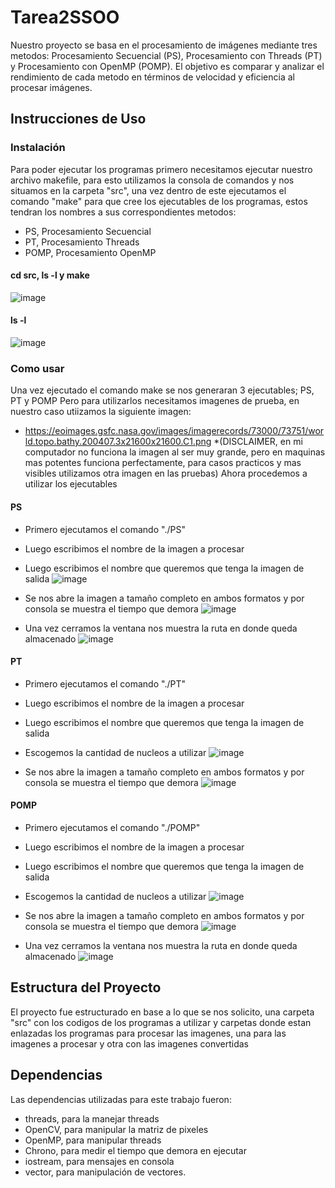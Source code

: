 # Tarea2SSOO

Nuestro proyecto se basa en el procesamiento de imágenes mediante tres metodos: Procesamiento Secuencial (PS), Procesamiento con Threads (PT) y Procesamiento con OpenMP (POMP). El objetivo es comparar y analizar el rendimiento de cada metodo en términos de velocidad y eficiencia al procesar imágenes.

## Instrucciones de Uso

### Instalación

Para poder ejecutar los programas primero necesitamos ejecutar nuestro archivo makefile, para esto utilizamos la consola de comandos y nos situamos en la carpeta "src", una vez dentro de este ejecutamos el comando "make" para que cree los ejecutables de los programas, estos tendran los nombres a sus correspondientes metodos:
* PS, Procesamiento Secuencial
* PT, Procesamiento Threads
* POMP, Procesamiento OpenMP

#### cd src, ls -l y make
![image](https://github.com/nic-madrid/Tarea2SSOO/assets/142953854/7af4220d-fb29-455f-902a-8381c6878685)

#### ls -l
![image](https://github.com/nic-madrid/Tarea2SSOO/assets/142953854/788afe1f-d2ff-4ac3-9672-9a291e0294cb)


### Como usar

Una vez ejecutado el comando make se nos generaran 3 ejecutables; PS, PT y POMP
Pero para utilizarlos necesitamos imagenes de prueba, en nuestro caso utiizamos la siguiente imagen: 
* https://eoimages.gsfc.nasa.gov/images/imagerecords/73000/73751/world.topo.bathy.200407.3x21600x21600.C1.png
*(DISCLAIMER, en mi computador no funciona la imagen al ser muy grande, pero en maquinas mas potentes funciona perfectamente, para casos practicos y mas visibles utilizamos otra imagen en las pruebas)
Ahora procedemos a utilizar los ejecutables

#### PS
* Primero ejecutamos el comando "./PS"
* Luego escribimos el nombre de la imagen a procesar
* Luego escribimos el nombre que queremos que tenga la imagen de salida
![image](https://github.com/nic-madrid/Tarea2SSOO/assets/142953854/0b3a4373-9e67-4b0c-8d56-51eab7222eea)

* Se nos abre la imagen a tamaño completo en ambos formatos y por consola se muestra el tiempo que demora
![image](https://github.com/nic-madrid/Tarea2SSOO/assets/142953854/692f9376-8976-433d-8fe0-51623cbbcf80)

  
* Una vez cerramos la ventana nos muestra la ruta en donde queda almacenado
![image](https://github.com/nic-madrid/Tarea2SSOO/assets/142953854/34217dc2-4e47-4702-8043-2f4488fdbdf4)


#### PT
* Primero ejecutamos el comando "./PT"
* Luego escribimos el nombre de la imagen a procesar
* Luego escribimos el nombre que queremos que tenga la imagen de salida
* Escogemos la cantidad de nucleos a utilizar
![image](https://github.com/nic-madrid/Tarea2SSOO/assets/142953854/150937bd-9215-45f6-a373-5981de05cc2a)

* Se nos abre la imagen a tamaño completo en ambos formatos y por consola se muestra el tiempo que demora
![image](https://github.com/nic-madrid/Tarea2SSOO/assets/142953854/f92ddd7a-a08c-4267-b30c-451b9790e24a)


#### POMP
* Primero ejecutamos el comando "./POMP"
* Luego escribimos el nombre de la imagen a procesar
* Luego escribimos el nombre que queremos que tenga la imagen de salida
* Escogemos la cantidad de nucleos a utilizar
![image](https://github.com/nic-madrid/Tarea2SSOO/assets/142953854/30163524-0f3b-4bba-96c0-44ca1da98c0f)

* Se nos abre la imagen a tamaño completo en ambos formatos y por consola se muestra el tiempo que demora
![image](https://github.com/nic-madrid/Tarea2SSOO/assets/142953854/52292a60-1fa7-4aaf-9297-ce246293d4fd)

* Una vez cerramos la ventana nos muestra la ruta en donde queda almacenado
![image](https://github.com/nic-madrid/Tarea2SSOO/assets/142953854/180fdff2-e46a-4d99-b54e-044d3c6a708b)




## Estructura del Proyecto

El proyecto fue estructurado en base a lo que se nos solicito, una carpeta "src" con los codigos de los programas a utilizar y carpetas donde estan enlazadas los programas para procesar las imagenes, una para las imagenes a procesar y otra con las imagenes convertidas

## Dependencias

Las dependencias utilizadas para este trabajo fueron:
* threads, para la manejar threads
* OpenCV, para manipular la matriz de pixeles
* OpenMP, para manipular threads
* Chrono, para medir el tiempo que demora en ejecutar
* iostream, para mensajes en consola
* vector, para manipulación de vectores.

